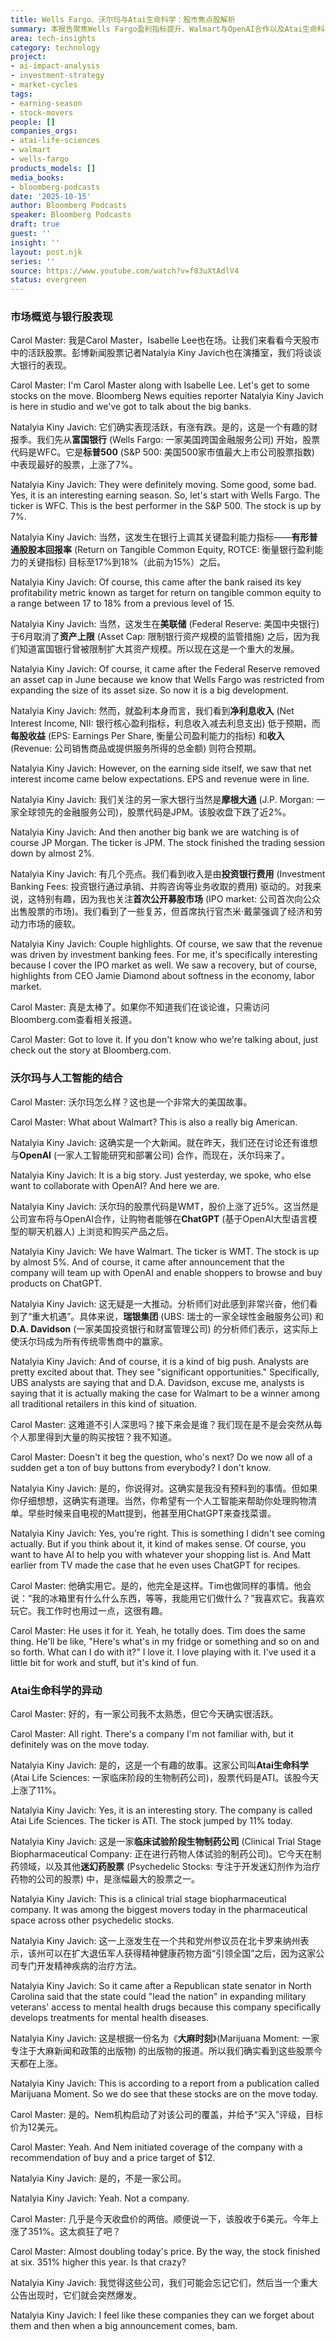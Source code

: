 ```yaml
---
title: Wells Fargo、沃尔玛与Atai生命科学：股市焦点股解析
summary: 本报告聚焦Wells Fargo盈利指标提升、Walmart与OpenAI合作以及Atai生命科学因精神健康药物前景而大涨等股市热点，分析了这些公司股价异动背后的驱动因素。
area: tech-insights
category: technology
project:
- ai-impact-analysis
- investment-strategy
- market-cycles
tags:
- earning-season
- stock-movers
people: []
companies_orgs:
- atai-life-sciences
- walmart
- wells-fargo
products_models: []
media_books:
- bloomberg-podcasts
date: '2025-10-15'
author: Bloomberg Podcasts
speaker: Bloomberg Podcasts
draft: true
guest: ''
insight: ''
layout: post.njk
series: ''
source: https://www.youtube.com/watch?v=f83uXtAdlV4
status: evergreen
---
```

### 市场概览与银行股表现

Carol Master: 我是Carol Master，Isabelle Lee也在场。让我们来看看今天股市中的活跃股票。彭博新闻股票记者Natalyia Kiny Javich也在演播室，我们将谈谈大银行的表现。

Carol Master: I'm Carol Master along with Isabelle Lee. Let's get to some stocks on the move. Bloomberg News equities reporter Natalyia Kiny Javich is here in studio and we've got to talk about the big banks.

Natalyia Kiny Javich: 它们确实表现活跃，有涨有跌。是的，这是一个有趣的财报季。我们先从**富国银行** (Wells Fargo: 一家美国跨国金融服务公司) 开始，股票代码是WFC。它是**标普500** (S&P 500: 美国500家市值最大上市公司股票指数) 中表现最好的股票，上涨了7%。

Natalyia Kiny Javich: They were definitely moving. Some good, some bad. Yes, it is an interesting earning season. So, let's start with Wells Fargo. The ticker is WFC. This is the best performer in the S&P 500. The stock is up by 7%.

Natalyia Kiny Javich: 当然，这发生在银行上调其关键盈利能力指标——**有形普通股股本回报率** (Return on Tangible Common Equity, ROTCE: 衡量银行盈利能力的关键指标) 目标至17%到18%（此前为15%）之后。

Natalyia Kiny Javich: Of course, this came after the bank raised its key profitability metric known as target for return on tangible common equity to a range between 17 to 18% from a previous level of 15.

Natalyia Kiny Javich: 当然，这发生在**美联储** (Federal Reserve: 美国中央银行) 于6月取消了**资产上限** (Asset Cap: 限制银行资产规模的监管措施) 之后，因为我们知道富国银行曾被限制扩大其资产规模。所以现在这是一个重大的发展。

Natalyia Kiny Javich: Of course, it came after the Federal Reserve removed an asset cap in June because we know that Wells Fargo was restricted from expanding the size of its asset size. So now it is a big development.

Natalyia Kiny Javich: 然而，就盈利本身而言，我们看到**净利息收入** (Net Interest Income, NII: 银行核心盈利指标，利息收入减去利息支出) 低于预期，而**每股收益** (EPS: Earnings Per Share, 衡量公司盈利能力的指标) 和**收入** (Revenue: 公司销售商品或提供服务所得的总金额) 则符合预期。

Natalyia Kiny Javich: However, on the earning side itself, we saw that net interest income came below expectations. EPS and revenue were in line.

Natalyia Kiny Javich: 我们关注的另一家大银行当然是**摩根大通** (J.P. Morgan: 一家全球领先的金融服务公司)，股票代码是JPM。该股收盘下跌了近2%。

Natalyia Kiny Javich: And then another big bank we are watching is of course JP Morgan. The ticker is JPM. The stock finished the trading session down by almost 2%.

Natalyia Kiny Javich: 有几个亮点。我们看到收入是由**投资银行费用** (Investment Banking Fees: 投资银行通过承销、并购咨询等业务收取的费用) 驱动的。对我来说，这特别有趣，因为我也关注**首次公开募股市场** (IPO market: 公司首次向公众出售股票的市场)。我们看到了一些复苏，但首席执行官杰米·戴蒙强调了经济和劳动力市场的疲软。

Natalyia Kiny Javich: Couple highlights. Of course, we saw that the revenue was driven by investment banking fees. For me, it's specifically interesting because I cover the IPO market as well. We saw a recovery, but of course, highlights from CEO Jamie Diamond about softness in the economy, labor market.

Carol Master: 真是太棒了。如果你不知道我们在谈论谁，只需访问Bloomberg.com查看相关报道。

Carol Master: Got to love it. If you don't know who we're talking about, just check out the story at Bloomberg.com.

### 沃尔玛与人工智能的结合

Carol Master: 沃尔玛怎么样？这也是一个非常大的美国故事。

Carol Master: What about Walmart? This is also a really big American.

Natalyia Kiny Javich: 这确实是一个大新闻。就在昨天，我们还在讨论还有谁想与**OpenAI** (一家人工智能研究和部署公司) 合作，而现在，沃尔玛来了。

Natalyia Kiny Javich: It is a big story. Just yesterday, we spoke, who else want to collaborate with OpenAI? And here we are.

Natalyia Kiny Javich: 沃尔玛的股票代码是WMT，股价上涨了近5%。这当然是公司宣布将与OpenAI合作，让购物者能够在**ChatGPT** (基于OpenAI大型语言模型的聊天机器人) 上浏览和购买产品之后。

Natalyia Kiny Javich: We have Walmart. The ticker is WMT. The stock is up by almost 5%. And of course, it came after announcement that the company will team up with OpenAI and enable shoppers to browse and buy products on ChatGPT.

Natalyia Kiny Javich: 这无疑是一大推动。分析师们对此感到非常兴奋，他们看到了“重大机遇”。具体来说，**瑞银集团** (UBS: 瑞士的一家全球性金融服务公司) 和**D.A. Davidson** (一家美国投资银行和财富管理公司) 的分析师们表示，这实际上使沃尔玛成为所有传统零售商中的赢家。

Natalyia Kiny Javich: And of course, it is a kind of big push. Analysts are pretty excited about that. They see "significant opportunities." Specifically, UBS analysts are saying that and D.A. Davidson, excuse me, analysts is saying that it is actually making the case for Walmart to be a winner among all traditional retailers in this kind of situation.

Carol Master: 这难道不引人深思吗？接下来会是谁？我们现在是不是会突然从每个人那里得到大量的购买按钮？我不知道。

Carol Master: Doesn't it beg the question, who's next? Do we now all of a sudden get a ton of buy buttons from everybody? I don't know.

Natalyia Kiny Javich: 是的，你说得对。这确实是我没有预料到的事情。但如果你仔细想想，这确实有道理。当然，你希望有一个人工智能来帮助你处理购物清单。早些时候来自电视的Matt提到，他甚至用ChatGPT来查找菜谱。

Natalyia Kiny Javich: Yes, you're right. This is something I didn't see coming actually. But if you think about it, it kind of makes sense. Of course, you want to have AI to help you with whatever your shopping list is. And Matt earlier from TV made the case that he even uses ChatGPT for recipes.

Carol Master: 他确实用它。是的，他完全是这样。Tim也做同样的事情。他会说：“我的冰箱里有什么什么东西，等等，我能用它们做什么？”我喜欢它。我喜欢玩它。我工作时也用过一点，这很有趣。

Carol Master: He uses it for it. Yeah, he totally does. Tim does the same thing. He'll be like, "Here's what's in my fridge or something and so on and so forth. What can I do with it?" I love it. I love playing with it. I've used it a little bit for work and stuff, but it's kind of fun.

### Atai生命科学的异动

Carol Master: 好的，有一家公司我不太熟悉，但它今天确实很活跃。

Carol Master: All right. There's a company I'm not familiar with, but it definitely was on the move today.

Natalyia Kiny Javich: 是的，这是一个有趣的故事。这家公司叫**Atai生命科学** (Atai Life Sciences: 一家临床阶段的生物制药公司)，股票代码是ATI。该股今天上涨了11%。

Natalyia Kiny Javich: Yes, it is an interesting story. The company is called Atai Life Sciences. The ticker is ATI. The stock jumped by 11% today.

Natalyia Kiny Javich: 这是一家**临床试验阶段生物制药公司** (Clinical Trial Stage Biopharmaceutical Company: 正在进行药物人体试验的制药公司)。它今天在制药领域，以及其他**迷幻药股票** (Psychedelic Stocks: 专注于开发迷幻剂作为治疗药物的公司的股票) 中，是涨幅最大的股票之一。

Natalyia Kiny Javich: This is a clinical trial stage biopharmaceutical company. It was among the biggest movers today in the pharmaceutical space across other psychedelic stocks.

Natalyia Kiny Javich: 这一上涨发生在一个共和党州参议员在北卡罗来纳州表示，该州可以在扩大退伍军人获得精神健康药物方面“引领全国”之后，因为这家公司专门开发精神疾病的治疗方法。

Natalyia Kiny Javich: So it came after a Republican state senator in North Carolina said that the state could "lead the nation" in expanding military veterans' access to mental health drugs because this company specifically develops treatments for mental health diseases.

Natalyia Kiny Javich: 这是根据一份名为《**大麻时刻**》(Marijuana Moment: 一家专注于大麻新闻和政策的出版物) 的出版物的报道。所以我们确实看到这些股票今天都在上涨。

Natalyia Kiny Javich: This is according to a report from a publication called Marijuana Moment. So we do see that these stocks are on the move today.

Carol Master: 是的。Nem机构启动了对该公司的覆盖，并给予“买入”评级，目标价为12美元。

Carol Master: Yeah. And Nem initiated coverage of the company with a recommendation of buy and a price target of $12.

Natalyia Kiny Javich: 是的，不是一家公司。

Natalyia Kiny Javich: Yeah. Not a company.

Carol Master: 几乎是今天收盘价的两倍。顺便说一下，该股收于6美元。今年上涨了351%。这太疯狂了吧？

Carol Master: Almost doubling today's price. By the way, the stock finished at six. 351% higher this year. Is that crazy?

Natalyia Kiny Javich: 我觉得这些公司，我们可能会忘记它们，然后当一个重大公告出现时，它们就会突然爆发。

Natalyia Kiny Javich: I feel like these companies they can we forget about them and then when a big announcement comes, bam.